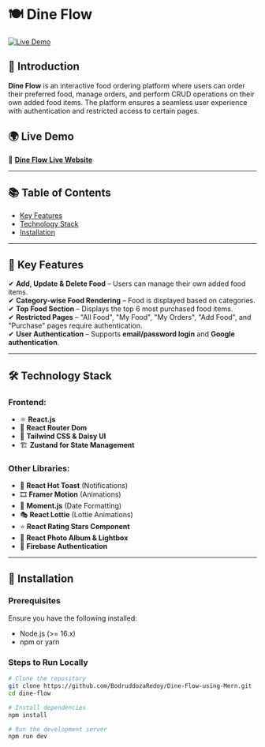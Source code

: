 # 🍽️ Dine Flow  

[![Live Demo](https://img.shields.io/badge/demo-live-blue)](https://dine-flow-9cef9.web.app)

## 🚀 Introduction  

**Dine Flow** is an interactive food ordering platform where users can order their preferred food, manage orders, and perform CRUD operations on their own added food items. The platform ensures a seamless user experience with authentication and restricted access to certain pages.  

## 🌍 Live Demo  

🔗 **[Dine Flow Live Website](https://dine-flow-9cef9.web.app)**  

---

## 📚 Table of Contents  

- [Key Features](#-key-features)  
- [Technology Stack](#-technology-stack)  
- [Installation](#-installation)  

---

## 🎯 Key Features  

✔ **Add, Update & Delete Food** – Users can manage their own added food items.  
✔ **Category-wise Food Rendering** – Food is displayed based on categories.  
✔ **Top Food Section** – Displays the top 6 most purchased food items.  
✔ **Restricted Pages** – "All Food", "My Food", "My Orders", "Add Food", and "Purchase" pages require authentication.  
✔ **User Authentication** – Supports **email/password login** and **Google authentication**.  

---

## 🛠 Technology Stack  

### **Frontend:**  
- ⚛️ **React.js**  
- 🚏 **React Router Dom**  
- 🎨 **Tailwind CSS & Daisy UI**  
- 🏗 **Zustand for State Management**  

### **Other Libraries:**  
- 🔔 **React Hot Toast** (Notifications)  
- 🎞️ **Framer Motion** (Animations)  
- 📆 **Moment.js** (Date Formatting)  
- 🎭 **React Lottie** (Lottie Animations)  
- ⭐ **React Rating Stars Component**  
- 📸 **React Photo Album & Lightbox**  
- 🔐 **Firebase Authentication**  

---

## 🔧 Installation  

### **Prerequisites**  
Ensure you have the following installed:  
- Node.js (>= 16.x)  
- npm or yarn  

### **Steps to Run Locally**  
```sh
# Clone the repository
git clone https://github.com/BodruddozaRedoy/Dine-Flow-using-Mern.git
cd dine-flow

# Install dependencies
npm install

# Run the development server
npm run dev
